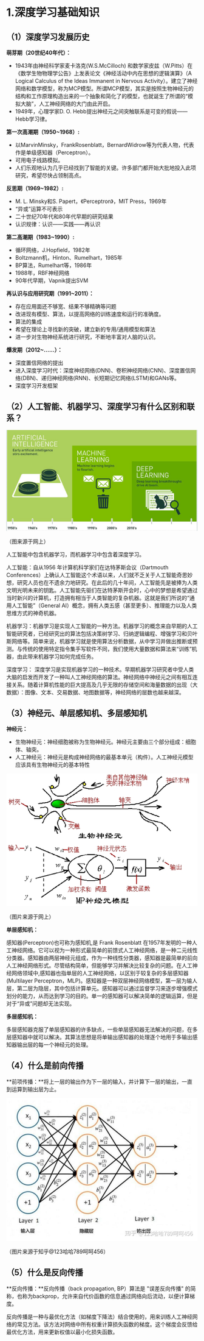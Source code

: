# 1.深度学习基础知识

## （1）深度学习发展历史

**萌芽期（20世纪40年代）：**

- 1943年由神经科学家麦卡洛克(W.S.McCilloch) 和数学家皮兹（W.Pitts）在《数学生物物理学公告》上发表论文《神经活动中内在思想的逻辑演算》（A Logical Calculus of the Ideas Immanent in Nervous Activity）。建立了神经网络和数学模型，称为MCP模型。所谓MCP模型，其实是按照生物神经元的结构和工作原理构造出来的一个抽象和简化了的模型，也就诞生了所谓的“模拟大脑”，人工神经网络的大门由此开启。
- 1949年，心理学家D. O. Hebb提出神经元之间突触联系是可变的假说——Hebb学习律。

**第一次高潮期（1950~1968）:**

+ 以MarvinMinsky，FrankRosenblatt，BernardWidrow等为代表人物，代表作是单级感知器（Perceptron）。
+ 可用电子线路模拟。
+ 人们乐观地认为几乎已经找到了智能的关键。许多部门都开始大批地投入此项研究，希望尽快占领制高点。

**反思期（1969~1982）:**

+ M. L. Minsky和S. Papert，《Perceptron》，MIT Press，1969年
+ “异或”运算不可表示
+ 二十世纪70年代和80年代早期的研究结果
+ 认识规律：认识——实践——再认识

**第二高潮期（1983~1990）:**

+ 循环网络，J.Hopfield，1982年
+ Boltzmann机，Hinton、Rumelhart，1985年
+ BP算法，Rumelhart等，1986年
+ 1988年，RBF神经网络
+ 90年代早期，Vapnik提出SVM

**再认识与应用研究期（1991~2011）：**

+ 存在应用面还不够宽、结果不够精确等问题
+ 改进现有模型、算法，以提高网络的训练速度和运行的准确度。
+ 算法的集成
+ 希望在理论上寻找新的突破，建立新的专用/通用模型和算法
+ 进一步对生物神经系统进行研究，不断地丰富对人脑的认识。

**爆发期（2012~......）：**

+ 深度置信网络的提出
+ 进入深度学习时代：深度神经网络(DNN)、卷积神经网络(CNN)、深度置信网络(DBN)、递归神经网络(RNN)、长短期记忆网络(LSTM)和GANs等。
+ 深度学习开发框架

## （2）人工智能、机器学习、深度学习有什么区别和联系？

![1](1.png)

（图来源于网上）

人工智能中包含机器学习，而机器学习中包含着深度学习。

人工智能：自从1956 年计算机科学家们在达特茅斯会议（Dartmouth Conferences）上确认人工智能这个术语以来，人们就不乏关于人工智能奇思妙想，研究人员也在不遗余力地研究。在此后的几十年间，人工智能先是被捧为人类文明光明未来的钥匙。人工智能先驱们在达特茅斯开会时，心中的梦想是希望通过当时新兴的计算机，打造拥有相当于人类智能的复杂机器。这就是我们所说的“通用人工智能”（General AI）概念，拥有人类五感（甚至更多）、推理能力以及人类思维方式的神奇机器。

机器学习：机器学习是实现人工智能的一种方法。机器学习的概念来自早期的人工智能研究者，已经研究出的算法包括决策树学习、归纳逻辑编程、增强学习和贝叶斯网络等。简单来说，机器学习就是使用算法分析数据，从中学习并做出推断或预测。与传统的使用特定指令集手写软件不同，我们使用大量数据和算法来“训练”机器，由此带来机器学习如何完成任务。

深度学习： 深度学习是实现机器学习的一种技术。早期机器学习研究者中受人类大脑的启发而开发了一种叫人工神经网络的算法。神经网络中神经元之间有相互连接关系。随着计算机性能的巨大提高及几乎无限的存储空间和海量数据的出现（大数据）：图像、文本、交易数据、地图数据等，神经网络的层数也越来越深。

## （3）神经元、单层感知机、多层感知机

**神经元：**

+ 生物神经元：神经细胞被称为生物神经元。神经元主要由三个部分组成：细胞体、轴突。
+ 人工神经元：神经元是构成神经网络的最基本单元（构件）。人工神经元模型应该具有生物神经元的基本特性

![image-20210709122359550](2)

（图片来源于网上）

**单层感知机：**

感知器(Perceptron)也可称为感知机,是 Frank Rosenblatt 在1957年发明的一种人工神经网络。它可以视为一种形式最简单的前馈式人工神经网络，是一种二元线性分类器。感知器由两层神经元组成，作为一种线性分类器，感知器是最简单的前向人工神经网络形式。尽管结构简单，但能够学习并解决比较复杂的问题。在人工神经网络领域中,感知器也指单层的人工神经网络，以区别于较复杂的多层感知器(Multilayer Perceptron，MLP)。感知器是一种双层神经网络模型，第一层为输人层，第二层为隐层，其中包括计算单元。感知器可以通过监督学习来逐步增强模式划分的能力，从而达到学习的目的。单一的感知器可以解决简单的逻辑运算，但是对于“异或”问题却无法实现。

**多层感知机：**

多层感知器克服了单层感知器的许多缺点，一些单层感知器无法解决的问题，在多层感知器中就可以解决。其算法思想是将单输出感知器的处理逐个地用于多输出感知器输出层的每一个神经元的处理。

## （4）什么是前向传播

**前项传播：**将上一层的输出作为下一层的输入，并计算下一层的输出，一直到运算到输出层为止。

![img](3)

（图片来源于知乎@123哈哈789呵呵456）

## （5）什么是反向传播

**反向传播：**反向传播（back propagation, BP）算法是 "误差反向传播" 的简称，也称为backprop，允许来自代价函数的信息通过网络向后流动，以便计算梯度。

反向传播是一种与最优化方法（如梯度下降法）结合使用的，用来训练人工神经网络的常见方法。该方法对网络中所有权重计算损失函数的梯度。这个梯度会反馈给最优化方法，用来更新权值以最小化损失函数。

